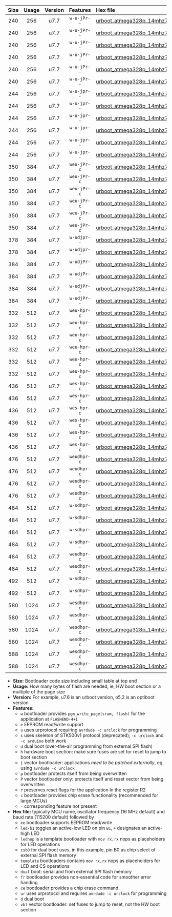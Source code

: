 |Size|Usage|Version|Features|Hex file|
|:-:|:-:|:-:|:-:|:--|
|240|256|u7.7|`w-u-jPr--`|[urboot_atmega328p_14mhz7456_115200bps_led+b1_ur_vbl.hex](https://raw.githubusercontent.com/stefanrueger/urboot.hex/main/mcus/atmega328p/fcpu_14mhz7456/115200_bps/urboot_atmega328p_14mhz7456_115200bps_led+b1_ur_vbl.hex)|
|240|256|u7.7|`w-u-jPr--`|[urboot_atmega328p_14mhz7456_115200bps_led+b5_ur_vbl.hex](https://raw.githubusercontent.com/stefanrueger/urboot.hex/main/mcus/atmega328p/fcpu_14mhz7456/115200_bps/urboot_atmega328p_14mhz7456_115200bps_led+b5_ur_vbl.hex)|
|240|256|u7.7|`w-u-jPr--`|[urboot_atmega328p_14mhz7456_115200bps_led+d5_ur_vbl.hex](https://raw.githubusercontent.com/stefanrueger/urboot.hex/main/mcus/atmega328p/fcpu_14mhz7456/115200_bps/urboot_atmega328p_14mhz7456_115200bps_led+d5_ur_vbl.hex)|
|240|256|u7.7|`w-u-jPr--`|[urboot_atmega328p_14mhz7456_115200bps_led-b1_ur_vbl.hex](https://raw.githubusercontent.com/stefanrueger/urboot.hex/main/mcus/atmega328p/fcpu_14mhz7456/115200_bps/urboot_atmega328p_14mhz7456_115200bps_led-b1_ur_vbl.hex)|
|240|256|u7.7|`w-u-jPr--`|[urboot_atmega328p_14mhz7456_115200bps_led-d5_ur_vbl.hex](https://raw.githubusercontent.com/stefanrueger/urboot.hex/main/mcus/atmega328p/fcpu_14mhz7456/115200_bps/urboot_atmega328p_14mhz7456_115200bps_led-d5_ur_vbl.hex)|
|240|256|u7.7|`w-u-jPr--`|[urboot_atmega328p_14mhz7456_115200bps_lednop_ur_vbl.hex](https://raw.githubusercontent.com/stefanrueger/urboot.hex/main/mcus/atmega328p/fcpu_14mhz7456/115200_bps/urboot_atmega328p_14mhz7456_115200bps_lednop_ur_vbl.hex)|
|244|256|u7.7|`w-u-jpr--`|[urboot_atmega328p_14mhz7456_115200bps_led+b1_fr_ur_vbl.hex](https://raw.githubusercontent.com/stefanrueger/urboot.hex/main/mcus/atmega328p/fcpu_14mhz7456/115200_bps/urboot_atmega328p_14mhz7456_115200bps_led+b1_fr_ur_vbl.hex)|
|244|256|u7.7|`w-u-jpr--`|[urboot_atmega328p_14mhz7456_115200bps_led+b5_fr_ur_vbl.hex](https://raw.githubusercontent.com/stefanrueger/urboot.hex/main/mcus/atmega328p/fcpu_14mhz7456/115200_bps/urboot_atmega328p_14mhz7456_115200bps_led+b5_fr_ur_vbl.hex)|
|244|256|u7.7|`w-u-jpr--`|[urboot_atmega328p_14mhz7456_115200bps_led+d5_fr_ur_vbl.hex](https://raw.githubusercontent.com/stefanrueger/urboot.hex/main/mcus/atmega328p/fcpu_14mhz7456/115200_bps/urboot_atmega328p_14mhz7456_115200bps_led+d5_fr_ur_vbl.hex)|
|244|256|u7.7|`w-u-jpr--`|[urboot_atmega328p_14mhz7456_115200bps_led-b1_fr_ur_vbl.hex](https://raw.githubusercontent.com/stefanrueger/urboot.hex/main/mcus/atmega328p/fcpu_14mhz7456/115200_bps/urboot_atmega328p_14mhz7456_115200bps_led-b1_fr_ur_vbl.hex)|
|244|256|u7.7|`w-u-jpr--`|[urboot_atmega328p_14mhz7456_115200bps_led-d5_fr_ur_vbl.hex](https://raw.githubusercontent.com/stefanrueger/urboot.hex/main/mcus/atmega328p/fcpu_14mhz7456/115200_bps/urboot_atmega328p_14mhz7456_115200bps_led-d5_fr_ur_vbl.hex)|
|244|256|u7.7|`w-u-jpr--`|[urboot_atmega328p_14mhz7456_115200bps_lednop_fr_ur_vbl.hex](https://raw.githubusercontent.com/stefanrueger/urboot.hex/main/mcus/atmega328p/fcpu_14mhz7456/115200_bps/urboot_atmega328p_14mhz7456_115200bps_lednop_fr_ur_vbl.hex)|
|350|384|u7.7|`weu-jPr-c`|[urboot_atmega328p_14mhz7456_115200bps_ee_led+b1_fr_ce_ur_vbl.hex](https://raw.githubusercontent.com/stefanrueger/urboot.hex/main/mcus/atmega328p/fcpu_14mhz7456/115200_bps/urboot_atmega328p_14mhz7456_115200bps_ee_led+b1_fr_ce_ur_vbl.hex)|
|350|384|u7.7|`weu-jPr-c`|[urboot_atmega328p_14mhz7456_115200bps_ee_led+b5_fr_ce_ur_vbl.hex](https://raw.githubusercontent.com/stefanrueger/urboot.hex/main/mcus/atmega328p/fcpu_14mhz7456/115200_bps/urboot_atmega328p_14mhz7456_115200bps_ee_led+b5_fr_ce_ur_vbl.hex)|
|350|384|u7.7|`weu-jPr-c`|[urboot_atmega328p_14mhz7456_115200bps_ee_led+d5_fr_ce_ur_vbl.hex](https://raw.githubusercontent.com/stefanrueger/urboot.hex/main/mcus/atmega328p/fcpu_14mhz7456/115200_bps/urboot_atmega328p_14mhz7456_115200bps_ee_led+d5_fr_ce_ur_vbl.hex)|
|350|384|u7.7|`weu-jPr-c`|[urboot_atmega328p_14mhz7456_115200bps_ee_led-b1_fr_ce_ur_vbl.hex](https://raw.githubusercontent.com/stefanrueger/urboot.hex/main/mcus/atmega328p/fcpu_14mhz7456/115200_bps/urboot_atmega328p_14mhz7456_115200bps_ee_led-b1_fr_ce_ur_vbl.hex)|
|350|384|u7.7|`weu-jPr-c`|[urboot_atmega328p_14mhz7456_115200bps_ee_led-d5_fr_ce_ur_vbl.hex](https://raw.githubusercontent.com/stefanrueger/urboot.hex/main/mcus/atmega328p/fcpu_14mhz7456/115200_bps/urboot_atmega328p_14mhz7456_115200bps_ee_led-d5_fr_ce_ur_vbl.hex)|
|350|384|u7.7|`weu-jPr-c`|[urboot_atmega328p_14mhz7456_115200bps_ee_lednop_fr_ce_ur_vbl.hex](https://raw.githubusercontent.com/stefanrueger/urboot.hex/main/mcus/atmega328p/fcpu_14mhz7456/115200_bps/urboot_atmega328p_14mhz7456_115200bps_ee_lednop_fr_ce_ur_vbl.hex)|
|378|384|u7.7|`w-udjpr--`|[urboot_atmega328p_14mhz7456_115200bps_led+b1_csd5_dual_ur_vbl.hex](https://raw.githubusercontent.com/stefanrueger/urboot.hex/main/mcus/atmega328p/fcpu_14mhz7456/115200_bps/urboot_atmega328p_14mhz7456_115200bps_led+b1_csd5_dual_ur_vbl.hex)|
|378|384|u7.7|`w-udjpr--`|[urboot_atmega328p_14mhz7456_115200bps_template_dual_ur_vbl.hex](https://raw.githubusercontent.com/stefanrueger/urboot.hex/main/mcus/atmega328p/fcpu_14mhz7456/115200_bps/urboot_atmega328p_14mhz7456_115200bps_template_dual_ur_vbl.hex)|
|384|384|u7.7|`w-udjPr--`|[urboot_atmega328p_14mhz7456_115200bps_led+b1_csb0_dual_ur_vbl.hex](https://raw.githubusercontent.com/stefanrueger/urboot.hex/main/mcus/atmega328p/fcpu_14mhz7456/115200_bps/urboot_atmega328p_14mhz7456_115200bps_led+b1_csb0_dual_ur_vbl.hex)|
|384|384|u7.7|`w-udjPr--`|[urboot_atmega328p_14mhz7456_115200bps_led+d5_csb0_dual_ur_vbl.hex](https://raw.githubusercontent.com/stefanrueger/urboot.hex/main/mcus/atmega328p/fcpu_14mhz7456/115200_bps/urboot_atmega328p_14mhz7456_115200bps_led+d5_csb0_dual_ur_vbl.hex)|
|384|384|u7.7|`w-udjPr--`|[urboot_atmega328p_14mhz7456_115200bps_led-b1_csb0_dual_ur_vbl.hex](https://raw.githubusercontent.com/stefanrueger/urboot.hex/main/mcus/atmega328p/fcpu_14mhz7456/115200_bps/urboot_atmega328p_14mhz7456_115200bps_led-b1_csb0_dual_ur_vbl.hex)|
|384|384|u7.7|`w-udjPr--`|[urboot_atmega328p_14mhz7456_115200bps_led-d5_csb0_dual_ur_vbl.hex](https://raw.githubusercontent.com/stefanrueger/urboot.hex/main/mcus/atmega328p/fcpu_14mhz7456/115200_bps/urboot_atmega328p_14mhz7456_115200bps_led-d5_csb0_dual_ur_vbl.hex)|
|332|512|u7.7|`weu-hpr-c`|[urboot_atmega328p_14mhz7456_115200bps_ee_led+b1_fr_ce_ur.hex](https://raw.githubusercontent.com/stefanrueger/urboot.hex/main/mcus/atmega328p/fcpu_14mhz7456/115200_bps/urboot_atmega328p_14mhz7456_115200bps_ee_led+b1_fr_ce_ur.hex)|
|332|512|u7.7|`weu-hpr-c`|[urboot_atmega328p_14mhz7456_115200bps_ee_led+b5_fr_ce_ur.hex](https://raw.githubusercontent.com/stefanrueger/urboot.hex/main/mcus/atmega328p/fcpu_14mhz7456/115200_bps/urboot_atmega328p_14mhz7456_115200bps_ee_led+b5_fr_ce_ur.hex)|
|332|512|u7.7|`weu-hpr-c`|[urboot_atmega328p_14mhz7456_115200bps_ee_led+d5_fr_ce_ur.hex](https://raw.githubusercontent.com/stefanrueger/urboot.hex/main/mcus/atmega328p/fcpu_14mhz7456/115200_bps/urboot_atmega328p_14mhz7456_115200bps_ee_led+d5_fr_ce_ur.hex)|
|332|512|u7.7|`weu-hpr-c`|[urboot_atmega328p_14mhz7456_115200bps_ee_led-b1_fr_ce_ur.hex](https://raw.githubusercontent.com/stefanrueger/urboot.hex/main/mcus/atmega328p/fcpu_14mhz7456/115200_bps/urboot_atmega328p_14mhz7456_115200bps_ee_led-b1_fr_ce_ur.hex)|
|332|512|u7.7|`weu-hpr-c`|[urboot_atmega328p_14mhz7456_115200bps_ee_led-d5_fr_ce_ur.hex](https://raw.githubusercontent.com/stefanrueger/urboot.hex/main/mcus/atmega328p/fcpu_14mhz7456/115200_bps/urboot_atmega328p_14mhz7456_115200bps_ee_led-d5_fr_ce_ur.hex)|
|332|512|u7.7|`weu-hpr-c`|[urboot_atmega328p_14mhz7456_115200bps_ee_lednop_fr_ce_ur.hex](https://raw.githubusercontent.com/stefanrueger/urboot.hex/main/mcus/atmega328p/fcpu_14mhz7456/115200_bps/urboot_atmega328p_14mhz7456_115200bps_ee_lednop_fr_ce_ur.hex)|
|436|512|u7.7|`wes-hpr-c`|[urboot_atmega328p_14mhz7456_115200bps_ee_led+b1_fr_ce.hex](https://raw.githubusercontent.com/stefanrueger/urboot.hex/main/mcus/atmega328p/fcpu_14mhz7456/115200_bps/urboot_atmega328p_14mhz7456_115200bps_ee_led+b1_fr_ce.hex)|
|436|512|u7.7|`wes-hpr-c`|[urboot_atmega328p_14mhz7456_115200bps_ee_led+b5_fr_ce.hex](https://raw.githubusercontent.com/stefanrueger/urboot.hex/main/mcus/atmega328p/fcpu_14mhz7456/115200_bps/urboot_atmega328p_14mhz7456_115200bps_ee_led+b5_fr_ce.hex)|
|436|512|u7.7|`wes-hpr-c`|[urboot_atmega328p_14mhz7456_115200bps_ee_led+d5_fr_ce.hex](https://raw.githubusercontent.com/stefanrueger/urboot.hex/main/mcus/atmega328p/fcpu_14mhz7456/115200_bps/urboot_atmega328p_14mhz7456_115200bps_ee_led+d5_fr_ce.hex)|
|436|512|u7.7|`wes-hpr-c`|[urboot_atmega328p_14mhz7456_115200bps_ee_led-b1_fr_ce.hex](https://raw.githubusercontent.com/stefanrueger/urboot.hex/main/mcus/atmega328p/fcpu_14mhz7456/115200_bps/urboot_atmega328p_14mhz7456_115200bps_ee_led-b1_fr_ce.hex)|
|436|512|u7.7|`wes-hpr-c`|[urboot_atmega328p_14mhz7456_115200bps_ee_led-d5_fr_ce.hex](https://raw.githubusercontent.com/stefanrueger/urboot.hex/main/mcus/atmega328p/fcpu_14mhz7456/115200_bps/urboot_atmega328p_14mhz7456_115200bps_ee_led-d5_fr_ce.hex)|
|436|512|u7.7|`wes-hpr-c`|[urboot_atmega328p_14mhz7456_115200bps_ee_lednop_fr_ce.hex](https://raw.githubusercontent.com/stefanrueger/urboot.hex/main/mcus/atmega328p/fcpu_14mhz7456/115200_bps/urboot_atmega328p_14mhz7456_115200bps_ee_lednop_fr_ce.hex)|
|476|512|u7.7|`weudhpr-c`|[urboot_atmega328p_14mhz7456_115200bps_ee_led+b1_csb0_dual_fr_ce_ur.hex](https://raw.githubusercontent.com/stefanrueger/urboot.hex/main/mcus/atmega328p/fcpu_14mhz7456/115200_bps/urboot_atmega328p_14mhz7456_115200bps_ee_led+b1_csb0_dual_fr_ce_ur.hex)|
|476|512|u7.7|`weudhpr-c`|[urboot_atmega328p_14mhz7456_115200bps_ee_led+d5_csb0_dual_fr_ce_ur.hex](https://raw.githubusercontent.com/stefanrueger/urboot.hex/main/mcus/atmega328p/fcpu_14mhz7456/115200_bps/urboot_atmega328p_14mhz7456_115200bps_ee_led+d5_csb0_dual_fr_ce_ur.hex)|
|476|512|u7.7|`weudhpr-c`|[urboot_atmega328p_14mhz7456_115200bps_ee_led-b1_csb0_dual_fr_ce_ur.hex](https://raw.githubusercontent.com/stefanrueger/urboot.hex/main/mcus/atmega328p/fcpu_14mhz7456/115200_bps/urboot_atmega328p_14mhz7456_115200bps_ee_led-b1_csb0_dual_fr_ce_ur.hex)|
|476|512|u7.7|`weudhpr-c`|[urboot_atmega328p_14mhz7456_115200bps_ee_led-d5_csb0_dual_fr_ce_ur.hex](https://raw.githubusercontent.com/stefanrueger/urboot.hex/main/mcus/atmega328p/fcpu_14mhz7456/115200_bps/urboot_atmega328p_14mhz7456_115200bps_ee_led-d5_csb0_dual_fr_ce_ur.hex)|
|484|512|u7.7|`w-sdhpr--`|[urboot_atmega328p_14mhz7456_115200bps_led+b1_csb0_dual_fr.hex](https://raw.githubusercontent.com/stefanrueger/urboot.hex/main/mcus/atmega328p/fcpu_14mhz7456/115200_bps/urboot_atmega328p_14mhz7456_115200bps_led+b1_csb0_dual_fr.hex)|
|484|512|u7.7|`w-sdhpr--`|[urboot_atmega328p_14mhz7456_115200bps_led+d5_csb0_dual_fr.hex](https://raw.githubusercontent.com/stefanrueger/urboot.hex/main/mcus/atmega328p/fcpu_14mhz7456/115200_bps/urboot_atmega328p_14mhz7456_115200bps_led+d5_csb0_dual_fr.hex)|
|484|512|u7.7|`w-sdhpr--`|[urboot_atmega328p_14mhz7456_115200bps_led-b1_csb0_dual_fr.hex](https://raw.githubusercontent.com/stefanrueger/urboot.hex/main/mcus/atmega328p/fcpu_14mhz7456/115200_bps/urboot_atmega328p_14mhz7456_115200bps_led-b1_csb0_dual_fr.hex)|
|484|512|u7.7|`w-sdhpr--`|[urboot_atmega328p_14mhz7456_115200bps_led-d5_csb0_dual_fr.hex](https://raw.githubusercontent.com/stefanrueger/urboot.hex/main/mcus/atmega328p/fcpu_14mhz7456/115200_bps/urboot_atmega328p_14mhz7456_115200bps_led-d5_csb0_dual_fr.hex)|
|484|512|u7.7|`weudhpr-c`|[urboot_atmega328p_14mhz7456_115200bps_ee_led+b1_csd5_dual_fr_ce_ur.hex](https://raw.githubusercontent.com/stefanrueger/urboot.hex/main/mcus/atmega328p/fcpu_14mhz7456/115200_bps/urboot_atmega328p_14mhz7456_115200bps_ee_led+b1_csd5_dual_fr_ce_ur.hex)|
|484|512|u7.7|`weudhpr-c`|[urboot_atmega328p_14mhz7456_115200bps_ee_template_dual_fr_ce_ur.hex](https://raw.githubusercontent.com/stefanrueger/urboot.hex/main/mcus/atmega328p/fcpu_14mhz7456/115200_bps/urboot_atmega328p_14mhz7456_115200bps_ee_template_dual_fr_ce_ur.hex)|
|492|512|u7.7|`w-sdhpr--`|[urboot_atmega328p_14mhz7456_115200bps_led+b1_csd5_dual_fr.hex](https://raw.githubusercontent.com/stefanrueger/urboot.hex/main/mcus/atmega328p/fcpu_14mhz7456/115200_bps/urboot_atmega328p_14mhz7456_115200bps_led+b1_csd5_dual_fr.hex)|
|492|512|u7.7|`w-sdhpr--`|[urboot_atmega328p_14mhz7456_115200bps_template_dual_fr.hex](https://raw.githubusercontent.com/stefanrueger/urboot.hex/main/mcus/atmega328p/fcpu_14mhz7456/115200_bps/urboot_atmega328p_14mhz7456_115200bps_template_dual_fr.hex)|
|580|1024|u7.7|`wesdhpr-c`|[urboot_atmega328p_14mhz7456_115200bps_ee_led+b1_csb0_dual_fr_ce.hex](https://raw.githubusercontent.com/stefanrueger/urboot.hex/main/mcus/atmega328p/fcpu_14mhz7456/115200_bps/urboot_atmega328p_14mhz7456_115200bps_ee_led+b1_csb0_dual_fr_ce.hex)|
|580|1024|u7.7|`wesdhpr-c`|[urboot_atmega328p_14mhz7456_115200bps_ee_led+d5_csb0_dual_fr_ce.hex](https://raw.githubusercontent.com/stefanrueger/urboot.hex/main/mcus/atmega328p/fcpu_14mhz7456/115200_bps/urboot_atmega328p_14mhz7456_115200bps_ee_led+d5_csb0_dual_fr_ce.hex)|
|580|1024|u7.7|`wesdhpr-c`|[urboot_atmega328p_14mhz7456_115200bps_ee_led-b1_csb0_dual_fr_ce.hex](https://raw.githubusercontent.com/stefanrueger/urboot.hex/main/mcus/atmega328p/fcpu_14mhz7456/115200_bps/urboot_atmega328p_14mhz7456_115200bps_ee_led-b1_csb0_dual_fr_ce.hex)|
|580|1024|u7.7|`wesdhpr-c`|[urboot_atmega328p_14mhz7456_115200bps_ee_led-d5_csb0_dual_fr_ce.hex](https://raw.githubusercontent.com/stefanrueger/urboot.hex/main/mcus/atmega328p/fcpu_14mhz7456/115200_bps/urboot_atmega328p_14mhz7456_115200bps_ee_led-d5_csb0_dual_fr_ce.hex)|
|588|1024|u7.7|`wesdhpr-c`|[urboot_atmega328p_14mhz7456_115200bps_ee_led+b1_csd5_dual_fr_ce.hex](https://raw.githubusercontent.com/stefanrueger/urboot.hex/main/mcus/atmega328p/fcpu_14mhz7456/115200_bps/urboot_atmega328p_14mhz7456_115200bps_ee_led+b1_csd5_dual_fr_ce.hex)|
|588|1024|u7.7|`wesdhpr-c`|[urboot_atmega328p_14mhz7456_115200bps_ee_template_dual_fr_ce.hex](https://raw.githubusercontent.com/stefanrueger/urboot.hex/main/mcus/atmega328p/fcpu_14mhz7456/115200_bps/urboot_atmega328p_14mhz7456_115200bps_ee_template_dual_fr_ce.hex)|

- **Size:** Bootloader code size including small table at top end
- **Usage:** How many bytes of flash are needed, ie, HW boot section or a multiple of the page size
- **Version:** For example, u7.6 is an urboot version, o5.2 is an optiboot version
- **Features:**
  + `w` bootloader provides `pgm_write_page(sram, flash)` for the application at `FLASHEND-4+1`
  + `e` EEPROM read/write support
  + `u` uses urprotocol requiring `avrdude -c urclock` for programming
  + `s` uses skeleton of STK500v1 protocol (deprecated); `-c urclock` and `-c arduino` both work
  + `d` dual boot (over-the-air programming from external SPI flash)
  + `h` hardware boot section: make sure fuses are set for reset to jump to boot section
  + `j` vector bootloader: applications *need to be patched externally*, eg, using `avrdude -c urclock`
  + `p` bootloader protects itself from being overwritten
  + `P` vector bootloader only: protects itself and reset vector from being overwritten
  + `r` preserves reset flags for the application in the register R2
  + `c` bootloader provides chip erase functionality (recommended for large MCUs)
  + `-` corresponding feature not present
- **Hex file:** typically MCU name, oscillator frequency (16 MHz default) and baud rate (115200 default) followed by
  + `ee` bootloader supports EEPROM read/write
  + `led-b1` toggles an active-low LED on pin `B1`, `+` designates an active-high LED
  + `lednop` is a template bootloader with `mov rx,rx` nops as placeholders for LED operations
  + `csb0` for dual boot uses, in this example, pin B0 as chip select of external SPI flash memory
  + `template` bootloaders contains `mov rx,rx` nops as placeholders for LED and CS operations
  + `dual` boot: serial and from external SPI flash memory
  + `fr` bootloader provides non-essential code for smoother error handing
  + `ce` bootloader provides a chip erase command
  + `ur` uses urprotocol and requires `avrdude -c urclock` for programming
  + `d` dual boot
  + `vbl` vector bootloader: set fuses to jump to reset, not the HW boot section
